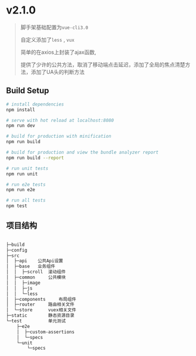 # v2.1.0

>脚手架基础配置为`vue-cli3.0`
>
>自定义添加了`less`  ,  `vux`
>
>简单的在axios上封装了ajax函数,
>
>提供了少许的公共方法，取消了移动端点击延迟，添加了全局的焦点清楚方法，添加了UA头的判断方法

## Build Setup

``` bash
# install dependencies
npm install

# serve with hot reload at localhost:8080
npm run dev

# build for production with minification
npm run build

# build for production and view the bundle analyzer report
npm run build --report

# run unit tests
npm run unit

# run e2e tests
npm run e2e

# run all tests
npm test
```

## 项目结构

``` bash

├─build
├─config
├─src
│  ├─api    公共Api设置
│  ├─base   业务组件
│  │  ├─scroll  滚动组件
│  ├─common     公共模块
│  │  ├─image
│  │  ├─js
│  │  └─less
│  ├─components     布局组件
│  ├─router     路由相关文件
│  └─store      vuex相关文件
├─static        静态资源目录
└─test          单元测试
    ├─e2e
    │  ├─custom-assertions
    │  └─specs
    └─unit
        └─specs

```